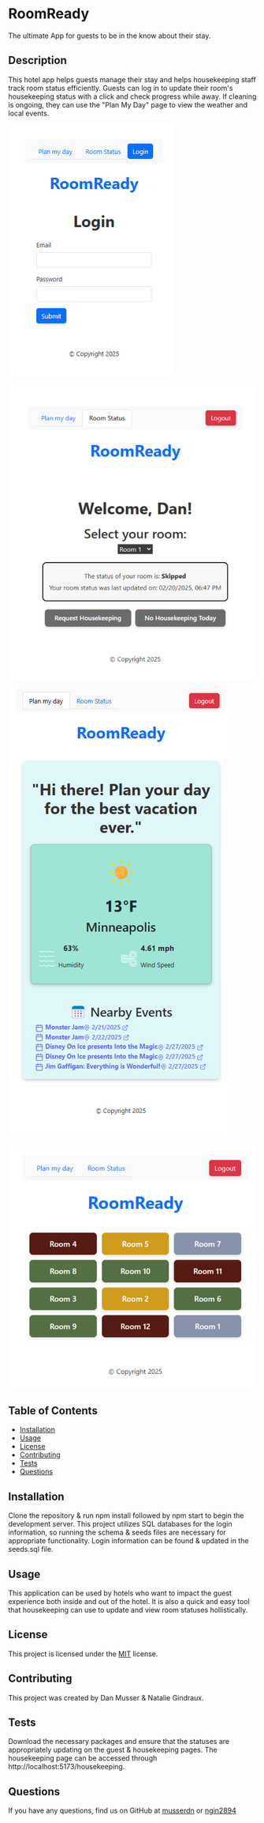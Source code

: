# RoomReady
The ultimate App for guests to be in the know about their stay. 

## Description
This hotel app helps guests manage their stay and helps housekeeping staff track room status efficiently. Guests can log in to update their room's housekeeping status with a click and check progress while away. If cleaning is ongoing, they can use the "Plan My Day" page to view the weather and local events.

![loginPage](<Screenshot 2025-02-20 193322.png>)

![homepage](<Screenshot 2025-02-20 193151.png>)

![planMyDay](<Screenshot 2025-02-20 193303.png>)

![houseKeepingPage](<Screenshot 2025-02-20 194234.png>)

## Table of Contents
- [Installation](#installation)
- [Usage](#usage)
- [License](#license)
- [Contributing](#contributing)
- [Tests](#tests)
- [Questions](#questions)

## Installation
Clone the repository & run npm install followed by npm start to begin the development server. This project utilizes SQL databases for the login information, so running the schema & seeds files are necessary for appropriate functionality. Login information can be found & updated in the seeds.sql file.

## Usage
This application can be used by hotels who want to impact the guest experience both inside and out of the hotel. It is also a quick and easy tool that housekeeping can use to update and view room statuses hollistically. 

## License
This project is licensed under the [MIT]([License](https://opensource.org/licenses/MIT)) license.

## Contributing
This project was created by Dan Musser & Natalie Gindraux.  

## Tests
Download the necessary packages and ensure that the statuses are appropriately updating on the guest & housekeeping pages. The housekeeping page can be accessed through http://localhost:5173/housekeeping. 

## Questions
If you have any questions, find us on GitHub at [musserdn](https://github.com/musserdn) or [ngin2894](https://github.com/ngin2894)